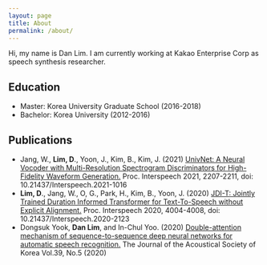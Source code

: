 ```yaml
---
layout: page
title: About
permalink: /about/
---
```


Hi, my name is Dan Lim. I am currently working at Kakao Enterprise Corp as speech synthesis researcher.

## Education
- Master: Korea University Graduate School (2016-2018)
- Bachelor: Korea University (2012-2016)

## Publications
- Jang, W., **Lim, D**., Yoon, J., Kim, B., Kim, J. (2021) [UnivNet: A Neural Vocoder with Multi-Resolution Spectrogram Discriminators for High-Fidelity Waveform Generation.](https://www.isca-speech.org/archive/interspeech_2021/jang21_interspeech.html) Proc. Interspeech 2021, 2207-2211, doi: 10.21437/Interspeech.2021-1016
- **Lim, D**., Jang, W., O, G., Park, H., Kim, B., Yoon, J. (2020) [JDI-T: Jointly Trained Duration Informed Transformer for Text-To-Speech without Explicit Alignment.](https://www.isca-speech.org/archive/interspeech_2020/lim20_interspeech.html) Proc. Interspeech 2020, 4004-4008, doi: 10.21437/Interspeech.2020-2123
- Dongsuk Yook, **Dan Lim**, and In-Chul Yoo. (2020) [Double-attention mechanism of sequence-to-sequence deep neural networks for automatic speech recognition.](https://www.jask.or.kr/articles/pdf/YGqv/ask-2020-039-05-12.pdf) The Journal of the Acoustical Society of Korea Vol.39, No.5 (2020)



